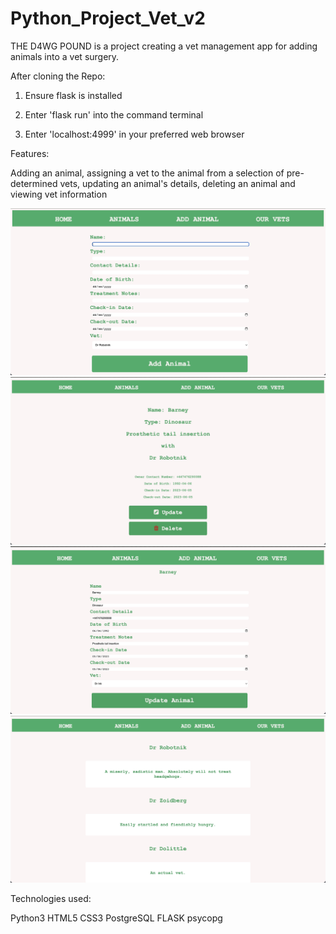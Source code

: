 # Python_Project_Vet_v2

THE D4WG POUND is a project creating a vet management app for adding animals into a vet surgery.

After cloning the Repo:

1. Ensure flask is installed

2. Enter 'flask run' into the command terminal

3. Enter 'localhost:4999' in your preferred web browser

Features:

Adding an animal, assigning a vet to the animal from a selection of pre-determined vets, updating an animal's details,
deleting an animal and viewing vet information

![Add Animal](<screenshots/Screenshot 2023-06-14 at 09.25.27.jpg>)
![Show Animal](<screenshots/Screenshot 2023-06-14 at 09.26.05.jpg>)
![Update Animal](<screenshots/Screenshot 2023-06-14 at 09.26.31.jpg>)
![Show Vets](<screenshots/Screenshot 2023-06-14 at 09.26.47.jpg>)

Technologies used:

Python3
HTML5
CSS3
PostgreSQL
FLASK
psycopg
